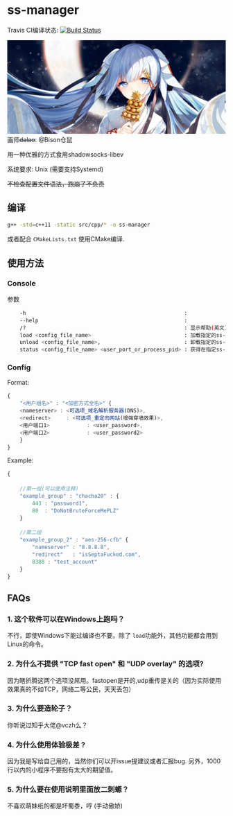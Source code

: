 # ss-manager

Travis CI编译状态: [![Build Status](https://travis-ci.org/LBYPatrick/ss-manager.svg?branch=master)](https://travis-ci.org/LBYPatrick/ss-manager)

![README_PIC](./resources/readme_pic.jpg)
画师~~dalao~~: @Bison仓鼠

用一种优雅的方式食用shadowsocks-libev

系统要求: Unix (需要支持Systemd)

~~不检查配置文件语法，跑崩了不负责~~

## 编译

```bash
g++ -std=c++11 -static src/cpp/* -o ss-manager
```

或者配合 ``CMakeLists.txt`` 使用CMake编译.

## 使用方法

### Console

参数
```bash
    -h                                                   :
    --help                                               :
    /?                                                   : 显示帮助(英文)
    load <config_file_name>                              : 加载指定的ss-manager配置
    unload <config_file_name>,                           : 卸载指定的ss-manager配置(需要先挂载过)
    status <config_file_name> <user_port_or_process_pid> : 获得在指定ss-manager配置下的特定用户的状态信息(系统信息)

```

### Config

Format:

```javascript
{
    "<用户组名>" : "<加密方式全名>" {
    <nameserver> : <可选项_域名解析服务器(DNS)>,
    <redirect>     : <可选项_重定向网站(增强穿墙效果)>,
    <用户端口1>            : <user_password>,
    <用户端口2>            : <user_password2>
    }
}
```

Example:

```javascript
{

    //第一组(可以使用注释)
    "example_group" : "chacha20" : {
        443 : "password1",
        80  : "DoNotBruteForceMePLZ"
    }

    //第二组
    "example_group_2" : "aes-256-cfb" {
        "nameserver" : "8.8.8.8",
        "redirect"   : "isSeptaFucked.com",
        8388 : "test_account"
    }
}
```

## FAQs

### 1. 这个软件可以在Windows上跑吗？

不行，即使Windows下能过编译也不要。除了 ``load``功能外，其他功能都会用到Linux的命令。

### 2. 为什么不提供 "TCP fast open" 和 "UDP overlay" 的选项?

因为瞎折腾这两个选项没屌用。fastopen是开的,udp重传是关的（因为实际使用效果真的不如TCP，网络二等公民，天天丢包）

### 3. 为什么要造轮子？ 

你听说过知乎大佬@vczh么？

### 4. 为什么使用体验极差 ?

因为我是写给自己用的，当然你们可以开issue提建议或者汇报bug. 另外，1000行以内的小程序不要抱有太大的期望值。

### 5. 为什么要在使用说明里面放二刺螈？

不喜欢萌妹纸的都是坏蜀黍，哼 (手动傲娇)